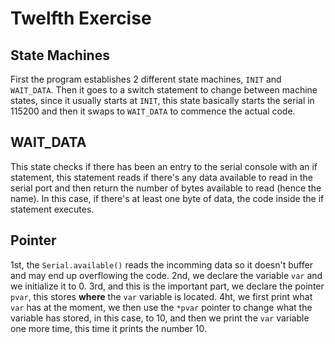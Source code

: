 # Twelfth Exercise

## State Machines
First the program establishes 2 different state machines, `INIT` and `WAIT_DATA`. Then it goes to a switch statement to change between machine states, since it usually starts at `INIT`, this state basically starts the serial in 115200 and then it swaps to `WAIT_DATA` to commence the actual code.

## WAIT_DATA
This state checks if there has been an entry to the serial console with an if statement, this statement reads if there's any data available to read in the serial port and then return the number of bytes available to read (hence the name). In this case, if there's at least one byte of data, the code inside the if statement executes.

## Pointer
1st, the `Serial.available()` reads the incomming data so it doesn't buffer and may end up overflowing the code. 2nd, we declare the variable `var` and we initialize it to 0. 3rd, and this is the important part, we declare the pointer `pvar`, this stores **where** the `var` variable is located. 4ht, we first print what `var` has at the moment, we then use the `*pvar` pointer to change what the variable has stored, in this case, to 10, and then we print the `var` variable one more time, this time it prints the number 10.
